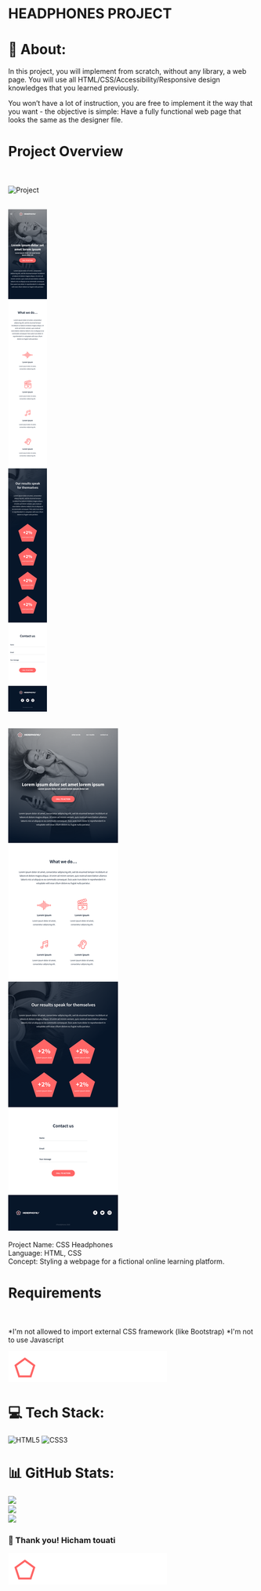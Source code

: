 # HEADPHONES PROJECT 

# 💫 About:
In this project, you will implement from scratch, without any library, a web page. You will use all HTML/CSS/Accessibility/Responsive design knowledges that you learned previously.

You won’t have a lot of instruction, you are free to implement it the way that you want - the objective is simple: Have a fully functional web page that looks the same as the designer file.

# Project Overview<br><br>
![Project](images/01_headphones_desktop@2x.png)
<br><br>

![Project](images/01_headphones_mobile@2x.png)
<br><br>

![Project](images/01_headphones_tablet@2x.png)
<br><br>
Project Name: CSS Headphones<br>Language: HTML, CSS<br>Concept: Styling a webpage for a fictional online learning platform.

# Requirements <br><br>

*I'm not allowed to import external CSS framework (like Bootstrap)
*I'm not to use Javascript

![logo](images/logo_headphones.png)

# 💻 Tech Stack:
![HTML5](https://img.shields.io/badge/html5-%23E34F26.svg?style=for-the-badge&logo=html5&logoColor=white) ![CSS3](https://img.shields.io/badge/css3-%231572B6.svg?style=for-the-badge&logo=css3&logoColor=white)
# 📊 GitHub Stats:
![](https://github-readme-stats.vercel.app/api?username=HT4EVER&theme=dark&hide_border=false&include_all_commits=false&count_private=true)<br/>
![](https://github-readme-streak-stats.herokuapp.com/?user=HT4EVER&theme=dark&hide_border=false)<br/>
![](https://github-readme-stats.vercel.app/api/top-langs/?username=HT4EVER&theme=dark&hide_border=false&include_all_commits=false&count_private=true&layout=compact)

### 👋 Thank you! Hicham touati
![logo](images/logo_headphones.png)

